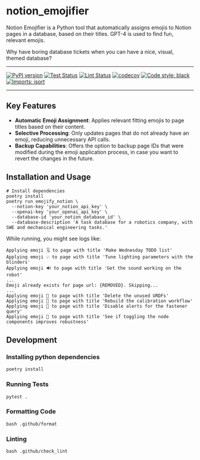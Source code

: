 # notion_emojifier
Notion Emojifier is a Python tool that automatically assigns emojis to Notion pages in a 
database, based on their titles. GPT-4 is used to find fun, relevant emojis. 

Why have boring database tickets when you can have a nice, visual, themed database?

_________________

[![PyPI version](https://badge.fury.io/py/notion_emojifier.svg)](http://badge.fury.io/py/notion_emojifier)
[![Test Status](https://github.com/apockill/notion_emojifier/workflows/Test/badge.svg?branch=main)](https://github.com/apockill/notion_emojifier/actions?query=workflow%3ATest)
[![Lint Status](https://github.com/apockill/notion_emojifier/workflows/Lint/badge.svg?branch=main)](https://github.com/apockill/notion_emojifier/actions?query=workflow%3ALint)
[![codecov](https://codecov.io/gh/apockill/notion_emojifier/branch/main/graph/badge.svg)](https://codecov.io/gh/apockill/notion_emojifier)
[![Code style: black](https://img.shields.io/badge/code%20style-black-000000.svg)](https://github.com/psf/black)
[![Imports: isort](https://img.shields.io/badge/%20imports-isort-%231674b1?style=flat&labelColor=ef8336)](https://timothycrosley.github.io/isort/)
_________________

## Key Features
- **Automatic Emoji Assignment**: Applies relevant fitting emojis to page titles based on their content.
- **Selective Processing**: Only updates pages that do not already have an emoji, reducing unnecessary API calls.
- **Backup Capabilities**: Offers the option to backup page IDs that were modified during the emoji application process,
    in case you want to revert the changes in the future.

## Installation and Usage

```shell
# Install dependencies
poetry install
poetry run emojify_notion \
  --notion-key 'your_notion_api_key' \
  --openai-key 'your_openai_api_key' \
  --database-id 'your_notion_database_id' \
  --database-description 'A task database for a robotics company, with SWE and mechanical engineering tasks.'
```

While running, you might see logs like:
```shell
Applying emoji 🗓️ to page with title 'Make Wednesday TODO list'
Applying emoji 💡 to page with title 'Tune lighting parameters with the blinders'
Applying emoji 🔊 to page with title 'Get the sound working on the robot'
...
Emoji already exists for page url: {REMOVED}. Skipping...
...
Applying emoji 🚮 to page with title 'Delete the unused URDFs'
Applying emoji 🔄 to page with title 'Rebuild the calibration workflow'
Applying emoji 🔕 to page with title 'Disable alerts for the fastener query'
Applying emoji 🔁 to page with title 'See if toggling the node components improves robustness'
```


## Development

### Installing python dependencies
```shell
poetry install
```

### Running Tests
```shell
pytest .
```

### Formatting Code
```shell
bash .github/format
```

### Linting
```shell
bash .github/check_lint
```